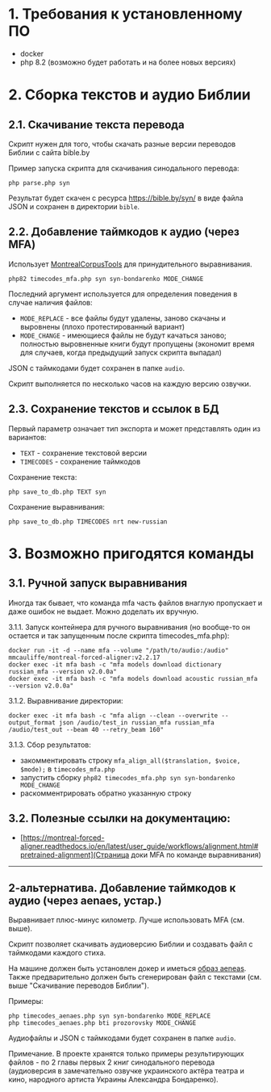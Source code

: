 # 1. Требования к установленному ПО

- docker
- php 8.2 (возможно будет работать и на более новых версиях)

# 2. Сборка текстов и аудио Библии

## 2.1. Скачивание текста перевода

Скрипт нужен для того, чтобы скачать разные версии переводов Библии с сайта bible.by

Пример запуска скрипта для скачивания синодального перевода:
```
php parse.php syn
```

Результат будет скачен с ресурса https://bible.by/syn/ в виде файла JSON и сохранен в директории `bible`.

## 2.2. Добавление таймкодов к аудио (через MFA)

Использует [MontrealCorpusTools](https://github.com/MontrealCorpusTools/) для принудительного выравнивания. 

```
php82 timecodes_mfa.php syn syn-bondarenko MODE_CHANGE
```

Последний аргумент используется для определения поведения в случае наличия файлов:
- `MODE_REPLACE` - все файлы будут удалены, заново скачаны и выровнены (плохо протестированный вариант)
- `MODE_CHANGE` - имеющиеся файлы не будут качаться заново; полностью выровненные книги будут пропущены (экономит время для случаев, когда предыдущий запуск скрипта выпадал)

JSON с таймкодами будет сохранен в папке `audio`.

Скрипт выполняется по несколько часов на каждую версию озвучки.

## 2.3. Сохранение текстов и ссылок в БД

Первый параметр означает тип экспорта и может представлять один из вариантов:
- `TEXT` - сохранение текстовой версии
- `TIMECODES` - сохранение таймкодов

Сохранение текста:
```
php save_to_db.php TEXT syn
```
Сохранение выравнивания:
```
php save_to_db.php TIMECODES nrt new-russian
```

# 3. Возможно пригодятся команды

## 3.1. Ручной запуск выравнивания

Иногда так бывает, что команда mfa часть файлов внаглую пропускает и даже ошибок не выдает. 
Можно доделать их вручную. 

3.1.1. Запуск контейнера для ручного выравнивания (но вообще-то он остается и так запущенным после скрипта timecodes_mfa.php):
```
docker run -it -d --name mfa --volume "/path/to/audio:/audio" mmcauliffe/montreal-forced-aligner:v2.2.17
docker exec -it mfa bash -c "mfa models download dictionary russian_mfa --version v2.0.0a"
docker exec -it mfa bash -c "mfa models download acoustic russian_mfa --version v2.0.0a"
```

3.1.2. Выравнивание директории:
```
docker exec -it mfa bash -c "mfa align --clean --overwrite --output_format json /audio/test_in russian_mfa russian_mfa /audio/test_out --beam 40 --retry_beam 160"
```

3.1.3. Сбор результатов:
- закомментировать строку `mfa_align_all($translation, $voice, $mode);` в `timecodes_mfa.php`
- запустить сборку `php82 timecodes_mfa.php syn syn-bondarenko MODE_CHANGE`
- раскомментрировать обратно указанную строку

## 3.2. Полезные ссылки на документацию:
- [https://montreal-forced-aligner.readthedocs.io/en/latest/user_guide/workflows/alignment.html#pretrained-alignment](Страница доки MFA по команде выравнивания)

-------------------------------------------------------------

## 2-aльтернатива. Добавление таймкодов к аудио (через aenaes, устар.)

Выравнивает плюс-минус километр. Лучше использовать MFA (см. выше).

Скрипт позволяет скачивать аудиоверсию Библии и создавать файл с таймкодами каждого стиха. 

На машине должен быть установлен докер и иметься [образ aeneas](https://github.com/MariaPaypoint/aeneas-docker).
Также предварительно должен быть сгенерирован файл с текстами (см. выше "Скачивание переводов Библии").

Примеры:
```
php timecodes_aenaes.php syn syn-bondarenko MODE_REPLACE
php timecodes_aenaes.php bti prozorovsky MODE_CHANGE
```
Аудиофайлы и JSON с таймкодами будет сохранен в папке `audio`.

Примечание. В проекте хранятся только примеры результирующих файлов - по 2 главы первых 2 книг синодального перевода (аудиоверсия в замечательно озвучке украинского актёра театра и кино, народного артиста Украины Александра Бондаренко).
